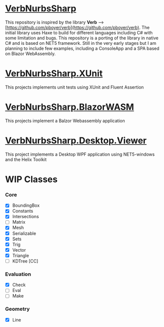# [VerbNurbsSharp](https://github.com/cesarecaoduro/VerbNurbsSharp/tree/master/VerbNurbsSharp "VerbNurbsSharp")
This repository is inspired by the library **Verb** --> [https://github.com/pboyer/verb](https://github.com/pboyer/verb). 
The initial library uses Haxe to build for different languages including C# with some limitation and bugs. This repository is a porting of the library in native C# and is based on NET5 framework.
Still in the very early stages but I am planning to include few examples, including a ConsoleApp and a SPA based on Blazor WebAssembly.
# [VerbNurbsSharp.XUnit](https://github.com/cesarecaoduro/VerbNurbsSharp/tree/master/VerbNurbsSharp.XUnit "VerbNurbsSharp.XUnit")
This projects implements unit tests using XUnit and Fluent Assertion
# [VerbNurbsSharp.BlazorWASM](https://github.com/cesarecaoduro/VerbNurbsSharp/tree/master/VerbNurbsSharp.BlazorWASM "VerbNurbsSharp.BlazorWASM")
This projects implement a Balzor Webassembly application
# [VerbNurbsSharp.Desktop.Viewer](https://github.com/cesarecaoduro/VerbNurbsSharp/tree/master/VerbNurbsSharp.Desktop.Viewer "VerbNurbsSharp.Desktop.Viewer")
This project implements a Desktop WPF application using NET5-windows and the Helix Toolkit
# WIP Classes
### Core
 - [x] BoundingBox
 - [x] Constants
 - [x] Intersections
 - [ ] Matrix
 - [x] Mesh
 - [x] Serializable
 - [x] Sets
 - [x] Trig
 - [x] Vector
 - [x] Triangle
 - [ ] KDTree [CC]
### Evaluation
- [x] Check
- [ ] Eval
- [ ] Make
### Geometry
- [x] Line
<!--stackedit_data:
eyJoaXN0b3J5IjpbLTEyNjYwODQ0MDYsNDc4NjkzMjA5LC0yMT
IyODAwMjMzLDczODg5MjUxOSwtMzYzODYwMzE1XX0=
-->